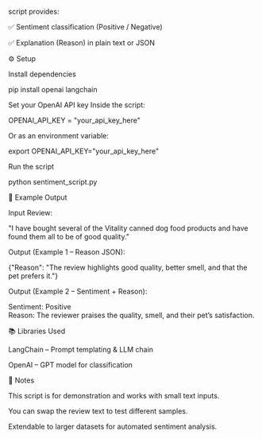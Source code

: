 script provides:

✅ Sentiment classification (Positive / Negative)

✅ Explanation (Reason) in plain text or JSON

⚙️ Setup

Install dependencies

pip install openai langchain


Set your OpenAI API key
Inside the script:

OPENAI_API_KEY = "your_api_key_here"


Or as an environment variable:

export OPENAI_API_KEY="your_api_key_here"


Run the script

python sentiment_script.py

🧾 Example Output

Input Review:

"I have bought several of the Vitality canned dog food products and have found them all to be of good quality."


Output (Example 1 – Reason JSON):

{"Reason": "The review highlights good quality, better smell, and that the pet prefers it."}


Output (Example 2 – Sentiment + Reason):

Sentiment: Positive  
Reason: The reviewer praises the quality, smell, and their pet’s satisfaction.

📚 Libraries Used

LangChain – Prompt templating & LLM chain

OpenAI – GPT model for classification

📌 Notes

This script is for demonstration and works with small text inputs.

You can swap the review text to test different samples.

Extendable to larger datasets for automated sentiment analysis.
